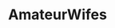 ---
title: AmateurWifes
crosslinks:
- livven
- MrsBinfordt00ls
- wifesharing
- WouldYouFuckMyWife
- Amateur
- Swingersgw
- couplesgonewild
- WifeSwapping
- AuthenticRedhead
---
